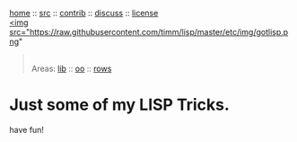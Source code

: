 [home](http://git.io/gotlisp) ::
[src](http://github.com/timm/lisp) ::
[contrib](https://github.com/timm/lisp/blob/master/CONTRIBUTING.md) ::
[discuss](https://github.com/timm/lisp/issues) ::
[license](https://github.com/timm/lisp/blob/master/LICENSE)<br>
<a 
href="https://git.io/gotlisp"><img 
src="https://raw.githubusercontent.com/timm/lisp/master/etc/img/gotlisp.png"
></a><br>
Areas: [lib](https://github.com/timm/lisp/tree/master/src/lib) :: 
[oo](https://github.com/timm/lisp/tree/master/src/oo)  :: 
[rows](https://github.com/timm/lisp/tree/master/src/rows)   



# Just some of my LISP Tricks.

have fun!

